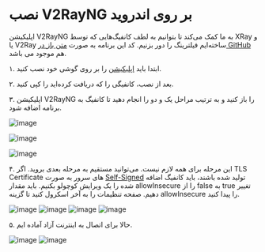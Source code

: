 # نصب V2RayNG بر روی اندروید

اپلیکیشن V2RayNG به ما کمک می‌کند تا بتوانیم به لطف کانفیگ‌هایی که توسط XRay و یا V2Ray ساخته‌ایم فیلترینگ را دور بزنیم. کد این برنامه به صورت [متن باز در GitHub](https://github.com/2dust/v2rayNG) هم موجود می باشد.

۱. ابتدا باید [اپلیکیشن](https://play.google.com/store/apps/details?id=com.v2ray.ang&gl=US&pli=1) را بر روی گوشی خود نصب کنید. 

۲. بعد از نصب، کانفیگی را که دریافت کرده‌اید را کپی کنید.

۳. اپلیکیشن V2RayNG را باز کنید و به ترتیب مراحل یک و دو را انجام دهید تا کانفیگ به برنامه اضافه شود.

![image](https://user-images.githubusercontent.com/118040490/201838358-883c69a5-14d5-4e8d-904c-c9fc9ca527e6.png)

![image](https://user-images.githubusercontent.com/118040490/201838873-e6c0235d-395a-4508-8d45-70670fb02442.png)

![image](https://user-images.githubusercontent.com/118040490/201839298-ce728e50-611a-4b7a-9103-3fb89a7f961e.png)


۴. این مرحله برای همه لازم نیست. می‌توانید مستقیم به مرحله بعدی بروید. اگر TLS Certificate های سرور به صورت [Self-Signed](https://github.com/iranxray/hope/blob/main/create-tsl-certificate.md) تولید شده باشند، باید کانفیگ اضافه شده را یک ویرایش کوچولو بکنیم. باید مقدار allowInsecure را از false به true‌ تغییر دهیم. صفحه تنظیمات را به آخر اسکرول کنید تا گزینه allowInsecure را پیدا کنید.

![image](https://user-images.githubusercontent.com/118040490/201840108-836be851-90fc-476e-b39d-36b87d6e2e6f.png)
![image](https://user-images.githubusercontent.com/118040490/201840201-c6e04779-d308-4031-8dd0-3d5db071a2da.png)
![image](https://user-images.githubusercontent.com/118040490/201840291-98682fbf-575a-466a-ba9d-8afbc44582ce.png)
![image](https://user-images.githubusercontent.com/118040490/201840446-7826c530-bb4e-490e-a980-bc57ecb758d1.png)

۵. حالا برای اتصال به اینترنت آزاد آماده ایم.

![image](https://user-images.githubusercontent.com/118040490/201840897-57a03e27-a066-476d-b7d2-8c9f0900a616.png)
![image](https://user-images.githubusercontent.com/118040490/201841133-67ad8399-b28f-44ca-b2ef-568f20740505.png)










